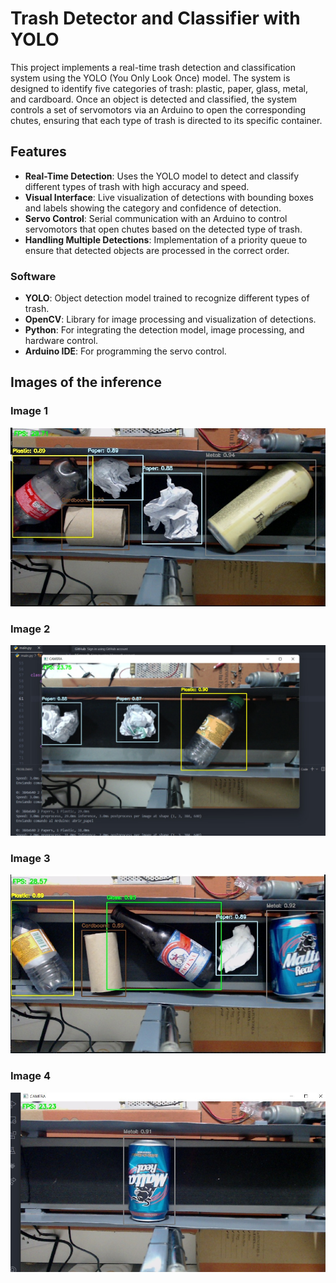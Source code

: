 # Trash Detector and Classifier with YOLO


This project implements a real-time trash detection and classification system using the YOLO (You Only Look Once) model. The system is designed to identify five categories of trash: plastic, paper, glass, metal, and cardboard. Once an object is detected and classified, the system controls a set of servomotors via an Arduino to open the corresponding chutes, ensuring that each type of trash is directed to its specific container.

## Features

- **Real-Time Detection**: Uses the YOLO model to detect and classify different types of trash with high accuracy and speed.
- **Visual Interface**: Live visualization of detections with bounding boxes and labels showing the category and confidence of detection.
- **Servo Control**: Serial communication with an Arduino to control servomotors that open chutes based on the detected type of trash.
- **Handling Multiple Detections**: Implementation of a priority queue to ensure that detected objects are processed in the correct order.

### Software

- **YOLO**: Object detection model trained to recognize different types of trash.
- **OpenCV**: Library for image processing and visualization of detections.
- **Python**: For integrating the detection model, image processing, and hardware control.
- **Arduino IDE**: For programming the servo control.

## Images of the inference


### Image 1
![Inference in local](images/image1.jpg)

### Image 2
![Inference in local](images/image2.jpg)

### Image 3
![Inference in local](images/image3.jpg)

### Image 4
![Inference in local](images/image4.jpg)